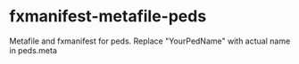 # fxmanifest-metafile-peds
Metafile and fxmanifest for peds.
Replace "YourPedName" with actual name in peds.meta
